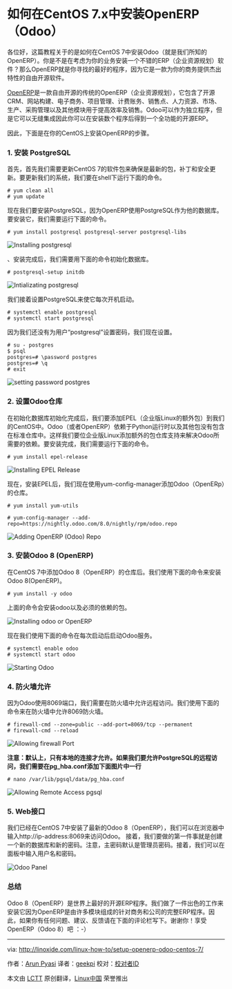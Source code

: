 如何在CentOS 7.x中安装OpenERP（Odoo）
================================================================================
各位好，这篇教程关于的是如何在CentOS 7中安装Odoo（就是我们所知的OpenERP）。你是不是在考虑为你的业务安装一个不错的ERP（企业资源规划）软件？那么OpenERP就是你寻找的最好的程序，因为它是一款为你的商务提供杰出特性的自由开源软件。

[OpenERP][1]是一款自由开源的传统的OpenERP（企业资源规划），它包含了开源CRM、网站构建、电子商务、项目管理、计费账务、销售点、人力资源、市场、生产、采购管理以及其他模块用于提高效率及销售。Odoo可以作为独立程序，但是它可以无缝集成因此你可以在安装数个程序后得到一个全功能的开源ERP。

因此，下面是在你的CentOS上安装OpenERP的步骤。

### 1. 安装 PostgreSQL ###

首先，首先我们需要更新CentOS 7的软件包来确保是最新的包，补丁和安全更新。要更新我们的系统，我们要在shell下运行下面的命令。

    # yum clean all
    # yum update

现在我们要安装PostgreSQL，因为OpenERP使用PostgreSQL作为他的数据库。要安装它，我们需要运行下面的命令。

    # yum install postgresql postgresql-server postgresql-libs

![Installing postgresql](http://blog.linoxide.com/wp-content/uploads/2015/03/installing-postgresql.png)

、安装完成后，我们需要用下面的命令初始化数据库。

    # postgresql-setup initdb

![Intializating postgresql](http://blog.linoxide.com/wp-content/uploads/2015/03/intializating-postgresql.png)

我们接着设置PostgreSQL来使它每次开机启动。

    # systemctl enable postgresql
    # systemctl start postgresql

因为我们还没有为用户“postgresql”设置密码，我们现在设置。

    # su - postgres
    $ psql
    postgres=# \password postgres
    postgres=# \q
    # exit

![setting password postgres](http://blog.linoxide.com/wp-content/uploads/2015/03/setting-password-postgres.png)

### 2. 设置Odoo仓库 ###

在初始化数据库初始化完成后，我们要添加EPEL（企业版Linux的额外包）到我们的CentOS中。Odoo（或者OpenERP）依赖于Python运行时以及其他包没有包含在标准仓库中。这样我们要位企业版Linux添加额外的包仓库支持来解决Odoo所需要的依赖。要安装完成，我们需要运行下面的命令。

    # yum install epel-release

![Installing EPEL Release](http://blog.linoxide.com/wp-content/uploads/2015/03/installing-epel-release.png)

现在，安装EPEL后，我们现在使用yum-config-manager添加Odoo（OpenERp）的仓库。

    # yum install yum-utils

    # yum-config-manager --add-repo=https://nightly.odoo.com/8.0/nightly/rpm/odoo.repo

![Adding OpenERP (Odoo) Repo](http://blog.linoxide.com/wp-content/uploads/2015/03/added-odoo-repo.png)

### 3. 安装Odoo 8 (OpenERP) ###

在CentOS 7中添加Odoo 8（OpenERP）的仓库后。我们使用下面的命令来安装Odoo 8(OpenERP)。

    # yum install -y odoo

上面的命令会安装odoo以及必须的依赖的包。

![Installing odoo or OpenERP](http://blog.linoxide.com/wp-content/uploads/2015/03/installing-odoo.png)

现在我们使用下面的命令在每次启动后启动Odoo服务。

    # systemctl enable odoo
    # systemctl start odoo

![Starting Odoo](http://blog.linoxide.com/wp-content/uploads/2015/03/starting-odoo.png)

### 4. 防火墙允许 ###

因为Odoo使用8069端口，我们需要在防火墙中允许远程访问。我们使用下面的命令来在防火墙中允许8069防火墙。

    # firewall-cmd --zone=public --add-port=8069/tcp --permanent
    # firewall-cmd --reload

![Allowing firewall Port](http://blog.linoxide.com/wp-content/uploads/2015/03/allowing-firewall-port.png)

**注意：默认上，只有本地的连接才允许。如果我们要允许PostgreSQL的远程访问，我们需要在pg_hba.conf添加下面图片中一行**

    # nano /var/lib/pgsql/data/pg_hba.conf

![Allowing Remote Access pgsql](http://blog.linoxide.com/wp-content/uploads/2015/03/allowing-remote-access-pgsql.png)

### 5. Web接口 ###

我们已经在CentOS 7中安装了最新的Odoo 8（OpenERP），我们可以在浏览器中输入http://ip-address:8069来访问Odoo。 接着，我们要做的第一件事就是创建一个新的数据库和新的密码。注意，主密码默认是管理员密码。接着，我们可以在面板中输入用户名和密码。

![Odoo Panel](http://blog.linoxide.com/wp-content/uploads/2015/03/odoo-panel.png)

### 总结 ###

Odoo 8（OpenERP）是世界上最好的开源ERP程序。我们做了一件出色的工作来安装它因为OpenERP是由许多模块组成的针对商务和公司的完整ERP程序。因此，如果你有任何问题、建议、反馈请在下面的评论栏写下。谢谢你！享受OpenERP（Odoo 8）吧 ：-）

--------------------------------------------------------------------------------

via: http://linoxide.com/linux-how-to/setup-openerp-odoo-centos-7/

作者：[Arun Pyasi][a]
译者：[geekpi](https://github.com/geekpi)
校对：[校对者ID](https://github.com/校对者ID)

本文由 [LCTT](https://github.com/LCTT/TranslateProject) 原创翻译，[Linux中国](https://linux.cn/) 荣誉推出

[a]:http://linoxide.com/author/arunp/
[1]:https://www.odoo.com/
